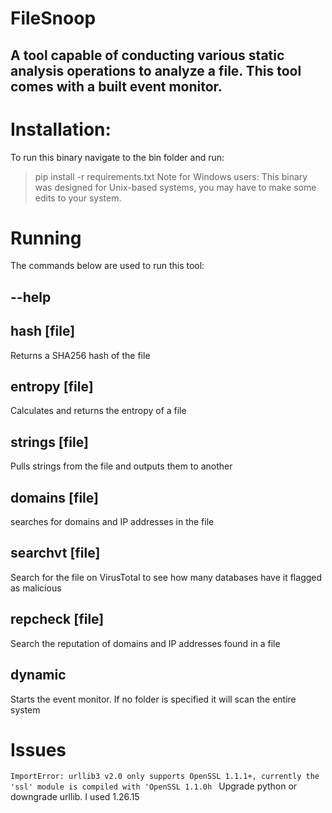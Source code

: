 # FileSnoop

## A tool capable of conducting various static analysis operations to analyze a file. This tool comes with a built event monitor.

# Installation:
To run this binary navigate to the bin folder and run:
> pip install -r requirements.txt
Note for Windows users: This binary was designed for Unix-based systems, you may have to make some edits to your system.

# Running 
The commands below are used to run this tool:

## --help

## hash [file]

Returns a SHA256 hash of the file

## entropy [file]

Calculates and returns the entropy of a file

## strings [file]

Pulls strings from the file and outputs them to another

## domains [file]

searches for domains and IP addresses in the file

## searchvt [file]

Search for the file on VirusTotal to see how many databases have it flagged as malicious

## repcheck [file]

Search the reputation of domains and IP addresses found in a file

## dynamic

Starts the event monitor. If no folder is specified it will scan the entire system


# Issues
`
ImportError: urllib3 v2.0 only supports OpenSSL 1.1.1+, currently the 'ssl' module is compiled with 'OpenSSL 1.1.0h 
`
Upgrade python or downgrade urllib. I used 1.26.15

